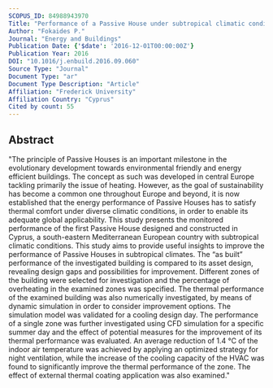 ```yaml
---
SCOPUS_ID: 84988943970
Title: "Performance of a Passive House under subtropical climatic conditions"
Author: "Fokaides P."
Journal: "Energy and Buildings"
Publication Date: {'$date': '2016-12-01T00:00:00Z'}
Publication Year: 2016
DOI: "10.1016/j.enbuild.2016.09.060"
Source Type: "Journal"
Document Type: "ar"
Document Type Description: "Article"
Affiliation: "Frederick University"
Affiliation Country: "Cyprus"
Cited by count: 55
---
```


## Abstract
"The principle of Passive Houses is an important milestone in the evolutionary development towards environmental friendly and energy efficient buildings. Τhe concept as such was developed in central Europe tackling primarily the issue of heating. However, as the goal of sustainability has become a common one throughout Europe and beyond, it is now established that the energy performance of Passive Houses has to satisfy thermal comfort under diverse climatic conditions, in order to enable its adequate global applicability. This study presents the monitored performance of the first Passive House designed and constructed in Cyprus, a south-eastern Mediterranean European country with subtropical climatic conditions. This study aims to provide useful insights to improve the performance of Passive Houses in subtropical climates. The “as built” performance of the investigated building is compared to its asset design, revealing design gaps and possibilities for improvement. Different zones of the building were selected for investigation and the percentage of overheating in the examined zones was specified. The thermal performance of the examined building was also numerically investigated, by means of dynamic simulation in order to consider improvement options. The simulation model was validated for a cooling design day. The performance of a single zone was further investigated using CFD simulation for a specific summer day and the effect of potential measures for the improvement of its thermal performance was evaluated. An average reduction of 1.4 °C of the indoor air temperature was achieved by applying an optimized strategy for night ventilation, while the increase of the cooling capacity of the HVAC was found to significantly improve the thermal performance of the zone. The effect of external thermal coating application was also examined."
